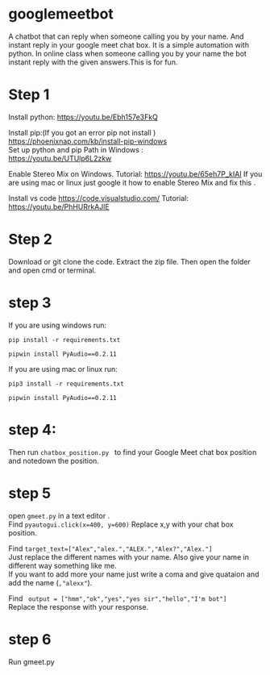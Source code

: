 # googlemeetbot
A chatbot that can reply when someone calling you by your name. And instant reply in your google meet chat box. It is a simple automation with python.
In online class when someone  calling you by your name the bot instant reply with the given answers.This is for fun.<br>


# Step 1
Install python:
https://youtu.be/Ebh157e3FkQ  <br>
 
Install pip:(If you got an error pip not install )  <br>
https://phoenixnap.com/kb/install-pip-windows  <br>
Set up python and pip  Path in Windows :  <br>
https://youtu.be/UTUlp6L2zkw

Enable Stereo Mix on Windows. 
Tutorial: https://youtu.be/65eh7P_kIAI
If you are using mac or linux just google it how to enable  Stereo Mix  and fix this .

Install vs code
https://code.visualstudio.com/
Tutorial:
https://youtu.be/PhHURrkAJlE
# Step 2
Download or git clone the code. Extract the zip file. Then open the folder and open cmd or terminal.

# step 3
If you are using windows run: <br>
```
pip install -r requirements.txt 
```
```
pipwin install PyAudio==0.2.11
```

If you are using mac or linux run:<br>
```
pip3 install -r requirements.txt
```
```
pipwin install PyAudio==0.2.11
```

# step 4:
Then run ```chatbox_position.py ``` to find your Google Meet chat box position and notedown the position.

# step 5
open ```gmeet.py``` in a text editor .<br>
Find 
```pyautogui.click(x=400, y=600)```
Replace x,y with your chat box position.<br>

Find 
```target_text=["Alex","alex.","ALEX.","Alex?","Alex."] ```
<br>
Just replace the different names with your name. Also give your name in different way something like me.<br>
If you want to add more your name just write a coma and give quataion and add the name (```,"alexx"```).<br>

Find 
``` output = ["hmm","ok","yes","yes sir","hello","I'm bot"]```<br>
Replace the response with your response.

# step 6
Run gmeet.py 



